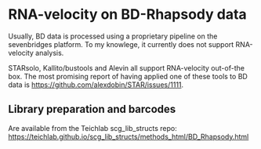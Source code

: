# RNA-velocity on BD-Rhapsody data

Usually, BD data is processed using a proprietary pipeline on the sevenbridges platform.
To my knowlege, it currently does not support RNA-velocity analysis.

STARsolo, Kallito/bustools and Alevin all support RNA-velocity out-of-the box.
The most promising report of having applied one of these tools to BD data is
https://github.com/alexdobin/STAR/issues/1111.

## Library preparation and barcodes

Are available from the Teichlab scg_lib_structs repo:
https://teichlab.github.io/scg_lib_structs/methods_html/BD_Rhapsody.html

